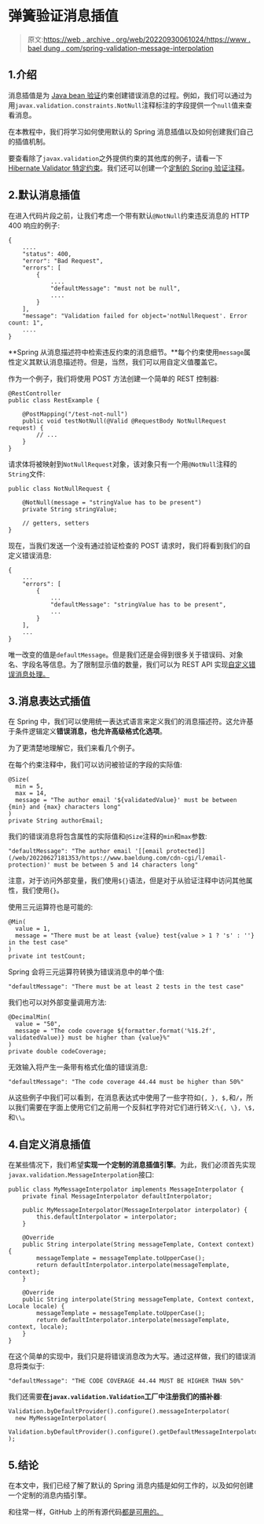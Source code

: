 # 弹簧验证消息插值

> 原文:[https://web . archive . org/web/20220930061024/https://www . bael dung . com/spring-validation-message-interpolation](https://web.archive.org/web/20220930061024/https://www.baeldung.com/spring-validation-message-interpolation)

## 1.介绍

消息插值是为 [Java bean 验证](/web/20220627181353/https://www.baeldung.com/javax-validation)约束创建错误消息的过程。例如，我们可以通过为用`javax.validation.constraints.NotNull`注释标注的字段提供一个`null`值来查看消息。

在本教程中，我们将学习如何使用默认的 Spring 消息插值以及如何创建我们自己的插值机制。

要查看除了`javax.validation`之外提供约束的其他库的例子，请看一下 [Hibernate Validator 特定约束](/web/20220627181353/https://www.baeldung.com/hibernate-validator-constraints)。我们还可以创建一个[定制的 Spring 验证注释](/web/20220627181353/https://www.baeldung.com/spring-mvc-custom-validator)。

## 2.默认消息插值

在进入代码片段之前，让我们考虑一个带有默认`@NotNull`约束违反消息的 HTTP 400 响应的例子:

```
{
    ....
    "status": 400,
    "error": "Bad Request",
    "errors": [
        {
            ....
            "defaultMessage": "must not be null",
            ....
        }
    ],
    "message": "Validation failed for object='notNullRequest'. Error count: 1",
    ....
}
```

**Spring 从消息描述符中检索违反约束的消息细节。**每个约束使用`message`属性定义其默认消息描述符。但是，当然，我们可以用自定义值覆盖它。

作为一个例子，我们将使用 POST 方法创建一个简单的 REST 控制器:

```
@RestController
public class RestExample {

    @PostMapping("/test-not-null")
    public void testNotNull(@Valid @RequestBody NotNullRequest request) {
        // ...
    }
}
```

请求体将被映射到`NotNullRequest`对象，该对象只有一个用`@NotNull`注释的`String`文件:

```
public class NotNullRequest {

    @NotNull(message = "stringValue has to be present")
    private String stringValue;

    // getters, setters
}
```

现在，当我们发送一个没有通过验证检查的 POST 请求时，我们将看到我们的自定义错误消息:

```
{
    ...
    "errors": [
        {
            ...
            "defaultMessage": "stringValue has to be present",
            ...
        }
    ],
    ...
}
```

唯一改变的值是`defaultMessage`。但是我们还是会得到很多关于错误码、对象名、字段名等信息。为了限制显示值的数量，我们可以为 REST API 实现[自定义错误消息处理。](/web/20220627181353/https://www.baeldung.com/global-error-handler-in-a-spring-rest-api)

## 3.消息表达式插值

在 Spring 中，我们可以使用统一表达式语言来定义我们的消息描述符。这允许基于条件逻辑定义**错误消息，也允许高级格式化选项**。

为了更清楚地理解它，我们来看几个例子。

在每个约束注释中，我们可以访问被验证的字段的实际值:

```
@Size(
  min = 5,
  max = 14,
  message = "The author email '${validatedValue}' must be between {min} and {max} characters long"
)
private String authorEmail;
```

我们的错误消息将包含属性的实际值和`@Size`注释的`min`和`max`参数:

```
"defaultMessage": "The author email '[[email protected]](/web/20220627181353/https://www.baeldung.com/cdn-cgi/l/email-protection)' must be between 5 and 14 characters long"
```

注意，对于访问外部变量，我们使用`${}`语法，但是对于从验证注释中访问其他属性，我们使用`{}`。

使用三元运算符也是可能的:

```
@Min(
  value = 1,
  message = "There must be at least {value} test{value > 1 ? 's' : ''} in the test case"
)
private int testCount;
```

Spring 会将三元运算符转换为错误消息中的单个值:

```
"defaultMessage": "There must be at least 2 tests in the test case"
```

我们也可以对外部变量调用方法:

```
@DecimalMin(
  value = "50",
  message = "The code coverage ${formatter.format('%1$.2f', validatedValue)} must be higher than {value}%"
)
private double codeCoverage;
```

无效输入将产生一条带有格式化值的错误消息:

```
"defaultMessage": "The code coverage 44.44 must be higher than 50%"
```

从这些例子中我们可以看到，在消息表达式中使用了一些字符如`{, }, $,`和`/`，所以我们需要在字面上使用它们之前用一个反斜杠字符对它们进行转义:`\{, \}, \$,`和`\\`。

## 4.自定义消息插值

在某些情况下，我们希望**实现一个定制的消息插值引擎**。为此，我们必须首先实现`javax.validation.MessageInterpolation`接口:

```
public class MyMessageInterpolator implements MessageInterpolator {
    private final MessageInterpolator defaultInterpolator;

    public MyMessageInterpolator(MessageInterpolator interpolator) {
        this.defaultInterpolator = interpolator;
    }

    @Override
    public String interpolate(String messageTemplate, Context context) {
        messageTemplate = messageTemplate.toUpperCase();
        return defaultInterpolator.interpolate(messageTemplate, context);
    }

    @Override
    public String interpolate(String messageTemplate, Context context, Locale locale) {
        messageTemplate = messageTemplate.toUpperCase();
        return defaultInterpolator.interpolate(messageTemplate, context, locale);
    }
}
```

在这个简单的实现中，我们只是将错误消息改为大写。通过这样做，我们的错误消息将类似于:

```
"defaultMessage": "THE CODE COVERAGE 44.44 MUST BE HIGHER THAN 50%"
```

我们还需要**在`javax.validation.Validation`工厂中注册我们的插补器**:

```
Validation.byDefaultProvider().configure().messageInterpolator(
  new MyMessageInterpolator(
    Validation.byDefaultProvider().configure().getDefaultMessageInterpolator())
);
```

## 5.结论

在本文中，我们已经了解了默认的 Spring 消息内插是如何工作的，以及如何创建一个定制的消息内插引擎。

和往常一样，GitHub 上的所有源代码[都是可用的。](https://web.archive.org/web/20220627181353/https://github.com/eugenp/tutorials/tree/master/spring-web-modules/spring-mvc-basics-3)
